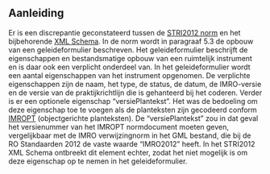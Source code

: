 ## Aanleiding

Er is een discrepantie geconstateerd tussen de [STRI2012 norm](http://ro-standaarden.geonovum.nl/2012/STRI/1.1/STRI2012-v1.1.pdf) en het bijbehorende [XML Schema](http://ro-standaarden.geonovum.nl/2012/STRI/1.0/STRI2012-v1.0.zip). In de norm wordt in paragraaf 5.3 de opbouw van een geleideformulier beschreven. Het geleideformulier beschrijft de eigenschappen en bestandsmatige opbouw van een ruimtelijk instrument en is daar ook een verplicht onderdeel van. In het geleideformulier wordt een aantal eigenschappen van het instrument opgenomen. De verplichte eigenschappen zijn de naam, het type, de status, de datum, de IMRO-versie en de versie van de praktijkrichtlijn die is gehanteerd bij het coderen. Verder is er een optionele eigenschap “versiePlantekst”. Het was de bedoeling om deze eigenschap toe te voegen als de planteksten zijn gecodeerd conform [IMROPT](http://ro-standaarden.geonovum.nl/2012/IMROPT/1.1/IMROPT2012-v1.1.pdf) (objectgerichte planteksten). De “versiePlantekst” zou in dat geval het versienummer van het IMROPT normdocument moeten geven, vergelijkbaar met de IMRO verwijzingnorm in het GML bestand, die bij de RO Standaarden 2012 de vaste waarde “IMRO2012” heeft. In het STRI2012 XML Schema ontbreekt dit element echter, zodat het niet mogelijk is om deze eigenschap op te nemen in het geleideformulier.

